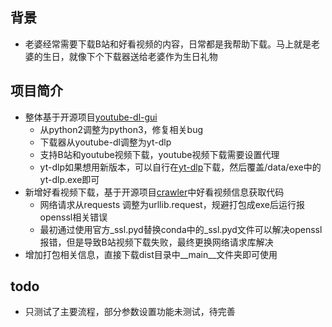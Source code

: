 ## 背景

- 老婆经常需要下载B站和好看视频的内容，日常都是我帮助下载。马上就是老婆的生日，就像下个下载器送给老婆作为生日礼物

## 项目简介

- 整体基于开源项目[youtube-dl-gui](https://github.com/MrS0m30n3/youtube-dl-gui)
  - 从python2调整为python3，修复相关bug
  - 下载器从youtube-dl调整为yt-dlp
  - 支持B站和youtube视频下载，youtube视频下载需要设置代理
  - yt-dlp如果想用新版本，可以自行在[yt-dlp](https://github.com/yt-dlp/yt-dlp/releases)下载，然后覆盖/data/exe中的yt-dlp.exe即可
- 新增好看视频下载，基于开源项目[crawler](https://github.com/litaolemo/crawler)中好看视频信息获取代码
  - 网络请求从requests 调整为urllib.request，规避打包成exe后运行报openssl相关错误
  - 最初通过使用官方_ssl.pyd替换conda中的_ssl.pyd文件可以解决openssl报错，但是导致B站视频下载失败，最终更换网络请求库解决
- 增加打包相关信息，直接下载dist目录中__main__文件夹即可使用

## todo

- 只测试了主要流程，部分参数设置功能未测试，待完善
